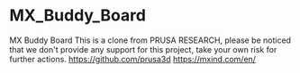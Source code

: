 # MX_Buddy_Board
 MX Buddy Board
This is a clone from PRUSA RESEARCH, please be noticed that we don't provide any support for this project, take your own risk for further actions.
https://github.com/prusa3d
https://mxind.com/en/
